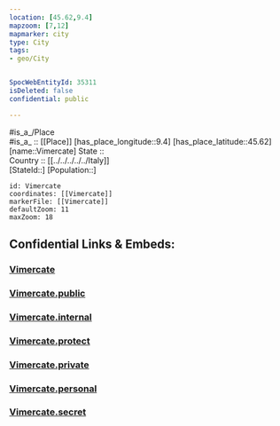 ```yaml
---
location: [45.62,9.4] 
mapzoom: [7,12] 
mapmarker: city 
type: City
tags:
- geo/City


SpocWebEntityId: 35311
isDeleted: false
confidential: public

---
```

#is_a_/Place  
#is_a_ :: [[Place]] 
[has_place_longitude::9.4] 
[has_place_latitude::45.62] 
[name::Vimercate] 
State ::  
Country :: [[../../../../../Italy]]  
[StateId::] 
[Population::] 



```leaflet
id: Vimercate
coordinates: [[Vimercate]] 
markerFile: [[Vimercate]] 
defaultZoom: 11 
maxZoom: 18
```


## Confidential Links & Embeds: 

### [Vimercate](/_Standards/Earth/Continent/Europe/Europe~South/Italy/regions~Italy/Lombardy/Monza_e_Brianza/City/Vimercate.md) 

### [Vimercate.public](/_public/Earth/Continent/Europe/Europe~South/Italy/regions~Italy/Lombardy/Monza_e_Brianza/City/Vimercate.public.md) 

### [Vimercate.internal](/_internal/Earth/Continent/Europe/Europe~South/Italy/regions~Italy/Lombardy/Monza_e_Brianza/City/Vimercate.internal.md) 

### [Vimercate.protect](/_protect/Earth/Continent/Europe/Europe~South/Italy/regions~Italy/Lombardy/Monza_e_Brianza/City/Vimercate.protect.md) 

### [Vimercate.private](/_private/Earth/Continent/Europe/Europe~South/Italy/regions~Italy/Lombardy/Monza_e_Brianza/City/Vimercate.private.md) 

### [Vimercate.personal](/_personal/Earth/Continent/Europe/Europe~South/Italy/regions~Italy/Lombardy/Monza_e_Brianza/City/Vimercate.personal.md) 

### [Vimercate.secret](/_secret/Earth/Continent/Europe/Europe~South/Italy/regions~Italy/Lombardy/Monza_e_Brianza/City/Vimercate.secret.md)

